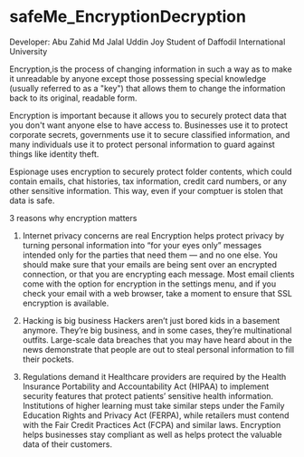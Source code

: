 # safeMe_EncryptionDecryption
Developer: Abu Zahid Md Jalal Uddin Joy
Student of Daffodil International University

Encryption,is the process of changing information in such a way as to make it unreadable by anyone except those possessing special knowledge (usually referred to as a "key") that allows them to change the information back to its original, readable form.

Encryption is important because it allows you to securely protect data that you don't want anyone else to have access to. Businesses use it to protect corporate secrets, governments use it to secure classified information, and many individuals use it to protect personal information to guard against things like identity theft.

Espionage uses encryption to securely protect folder contents, which could contain emails, chat histories, tax information, credit card numbers, or any other sensitive information. This way, even if your comptuer is stolen that data is safe.
 
3 reasons why encryption matters

1. Internet privacy concerns are real
Encryption helps protect privacy by turning personal information into “for your eyes only” messages intended only for the parties that need them — and no one else. You should make sure that your emails are being sent over an encrypted connection, or that you are encrypting each message. Most email clients come with the option for encryption in the settings menu, and if you check your email with a web browser, take a moment to ensure that SSL encryption is available.

2. Hacking is big business
Hackers aren’t just bored kids in a basement anymore. They’re big business, and in some cases, they’re multinational outfits. Large-scale data breaches that you may have heard about in the news demonstrate that people are out to steal personal information to fill their pockets.

3. Regulations demand it
Healthcare providers are required by the Health Insurance Portability and Accountability Act (HIPAA) to implement security features that protect patients’ sensitive health information. Institutions of higher learning must take similar steps under the Family Education Rights and Privacy Act (FERPA), while retailers must contend with the Fair Credit Practices Act (FCPA) and similar laws. Encryption helps businesses stay compliant as well as helps protect the valuable data of their customers.
